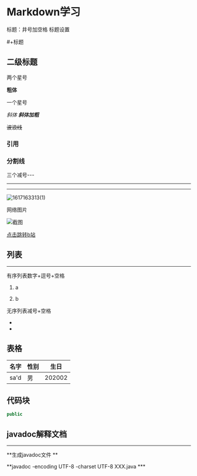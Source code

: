 # Markdown学习

标题：井号加空格 标题设置

#+标题

## 二级标题

两个星号

**粗体**

一个星号

*斜体*
***斜体加粗***

~~波浪线~~



### 引用

### 分割线

三个减号---

---

***



![1617163313(1)](C:\Users\tao\Pictures\Screenshots\1617163313(1).jpg)

网络图片

![截图](https://gimg2.baidu.com/image_search/src=http%3A%2F%2Fbpic.588ku.com%2Felement_origin_min_pic%2F16%2F10%2F29%2F2ac8e99273bc079e40a8dc079ca11b1f.jpg&refer=http%3A%2F%2Fbpic.588ku.com&app=2002&size=f9999,10000&q=a80&n=0&g=0n&fmt=jpeg?sec=1628682624&t=335b373c844e63a5af6784908b2a79b4)

[点击跳转b站](https://www.bilibili.com/video/BV12J41137hu?p=6&spm_id_from=pageDriver)

## 列表

---

有序列表数字+逗号+空格

1. a

2. b

无序列表减号+空格

-  

- 

## 表格

| 名字 | 性别 | 生日   |
| :--- | ---- | ------ |
| sa'd | 男   | 202002 |

## 代码块

```java
public 
```



## javadoc解释文档 

---



**生成javadoc文件  **

**javadoc -encoding UTF-8 -charset UTF-8 XXX.java *** 

